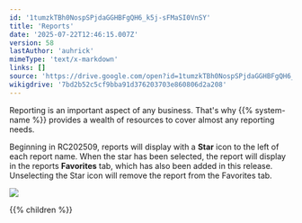 ```yaml
---
id: '1tumzkTBh0NospSPjdaGGHBFgQH6_k5j-sFMaSI0VnSY'
title: 'Reports'
date: '2025-07-22T12:46:15.007Z'
version: 58
lastAuthor: 'auhrick'
mimeType: 'text/x-markdown'
links: []
source: 'https://drive.google.com/open?id=1tumzkTBh0NospSPjdaGGHBFgQH6_k5j-sFMaSI0VnSY'
wikigdrive: '7bd2b52c5cf9bba91d376203703e860806d2a208'
---
```

Reporting is an important aspect of any business. That's why {{% system-name %}} provides a wealth of resources to cover almost any reporting needs.

Beginning in RC202509, reports will display with a **Star** icon to the left of each report name. When the star has been selected, the report will display in the reports **Favorites** tab, which has also been added in this release. Unselecting the Star icon will remove the report from the Favorites tab.

![](../reports.assets/ce8e70367966d1566786132f23941583.png)

{{% children %}}
